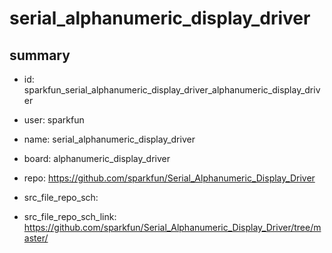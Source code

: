 # serial_alphanumeric_display_driver
 
## summary 
* id: sparkfun_serial_alphanumeric_display_driver_alphanumeric_display_driver
* user: sparkfun
* name: serial_alphanumeric_display_driver
* board: alphanumeric_display_driver
* repo: https://github.com/sparkfun/Serial_Alphanumeric_Display_Driver



* src_file_repo_sch: 
* src_file_repo_sch_link: https://github.com/sparkfun/Serial_Alphanumeric_Display_Driver/tree/master/






